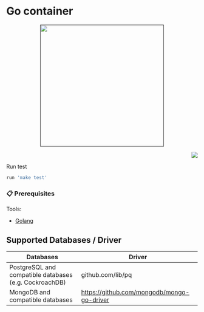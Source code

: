 # Go container

<p align="center">
<a href=""><img src="https://miro.medium.com/max/880/1*136qhXxInh44-pWrPrkLTw.png" align="center" height="321" width="326" ></a>
</p>

<p align="right">
<a href="https://github.com/witalok2/go-container/actions/workflows/test.yaml">
    <img src="https://github.com/witalok2/go-container/workflows/Test/badge.svg?style=flat" />
</a>
</p>

Run test 
```sh
run 'make test'
```

### 📋 Prerequisites

Tools: 
- [Golang](https://golang.org/doc/install)

## Supported Databases / Driver
Databases | Driver
----------|-----------
PostgreSQL and compatible databases (e.g. CockroachDB) | github.com/lib/pq
MongoDB and compatible databases | https://github.com/mongodb/mongo-go-driver
